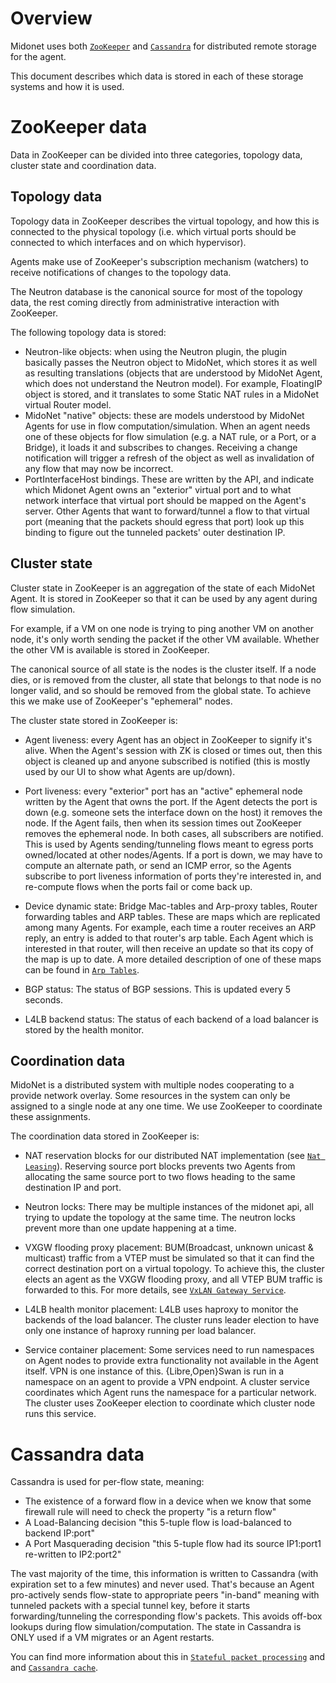 # Overview

Midonet uses both [`ZooKeeper`][1] and [`Cassandra`][2] for
distributed remote storage for the agent.

This document describes which data is stored in each of these storage
systems and how it is used.

# ZooKeeper data

Data in ZooKeeper can be divided into three categories, topology data,
cluster state and coordination data.

## Topology data

Topology data in ZooKeeper describes the virtual topology, and how
this is connected to the physical topology (i.e. which virtual ports
should be connected to which interfaces and on which hypervisor).

Agents make use of ZooKeeper's subscription mechanism (watchers) to
receive notifications of changes to the topology data.

The Neutron database is the canonical source for most of the topology
data, the rest coming directly from administrative interaction with
ZooKeeper.

The following topology data is stored:
* Neutron-like objects: when using the Neutron plugin, the plugin
  basically passes the Neutron object to MidoNet, which stores it as
  well as resulting translations (objects that are understood by
  MidoNet Agent, which does not understand the Neutron model). For
  example, FloatingIP object is stored, and it translates to some
  Static NAT rules in a MidoNet virtual Router model.
* MidoNet "native" objects: these are models understood by MidoNet
  Agents for use in flow computation/simulation. When an agent needs
  one of these objects for flow simulation (e.g. a NAT rule, or a
  Port, or a Bridge), it loads it and subscribes to changes. Receiving
  a change notification will trigger a refresh of the object as well as
  invalidation of any flow that may now be incorrect.
* PortInterfaceHost bindings. These are written by the API, and indicate
  which Midonet Agent owns an "exterior" virtual port and to what network
  interface that virtual port should be mapped on the Agent's
  server. Other Agents that want to forward/tunnel a flow to that
  virtual port (meaning that the packets should egress that port) look
  up this binding to figure out the tunneled packets' outer destination
  IP.

## Cluster state

Cluster state in ZooKeeper is an aggregation of the state of each
MidoNet Agent. It is stored in ZooKeeper so that it can be used by any
agent during flow simulation.

For example, if a VM on one node is trying to ping another VM on
another node, it's only worth sending the packet if the other VM
available. Whether the other VM is available is stored in ZooKeeper.

The canonical source of all state is the nodes is the cluster
itself. If a node dies, or is removed from the cluster, all state that
belongs to that node is no longer valid, and so should be removed
from the global state. To achieve this we make use of ZooKeeper's
"ephemeral" nodes.

The cluster state stored in ZooKeeper is:
* Agent liveness: every Agent has an object in ZooKeeper to signify it's
  alive. When the Agent's session with ZK is closed or times out, then
  this object is cleaned up and anyone subscribed is notified (this is
  mostly used by our UI to show what Agents are up/down).

* Port liveness: every "exterior" port has an "active" ephemeral node
  written by the Agent that owns the port. If the Agent detects the port
  is down (e.g. someone sets the interface down on the host) it
  removes the node. If the Agent fails, then when its session times
  out ZooKeeper removes the ephemeral node. In both cases, all
  subscribers are notified. This is used by Agents sending/tunneling
  flows meant to egress ports owned/located  at other nodes/Agents. If
  a port is down, we may have to compute an alternate path, or send an
  ICMP error, so the Agents subscribe to port liveness information of
  ports they're interested in, and re-compute flows when the ports
  fail or come back up.

* Device dynamic state: Bridge Mac-tables and Arp-proxy tables, Router
  forwarding tables and ARP tables.
  These are maps which are replicated among many Agents. For example,
  each time a router receives an ARP reply, an entry is added to that
  router's arp table. Each Agent which is interested in that router,
  will then receive an update so that its copy of the map is up to
  date. A more detailed description of one of these maps can be found
  in [`Arp Tables`](arp_table.md).

* BGP status: The status of BGP sessions. This is updated every 5
  seconds.

* L4LB backend status: The status of each backend of a load balancer
  is stored by the health monitor.

## Coordination data

MidoNet is a distributed system with multiple nodes cooperating to
a provide network overlay. Some resources in the system can only be
assigned to a single node at any one time. We use ZooKeeper to
coordinate these assignments.

The coordination data stored in ZooKeeper is:

* NAT reservation blocks for our distributed NAT implementation (see
  [`Nat Leasing`](nat-leasing.md)).
  Reserving source port blocks prevents two Agents from allocating the
  same source port to two flows heading to the same destination IP and
  port.

* Neutron locks: There may be multiple instances of the midonet api,
  all trying to update the topology at the same time. The neutron
  locks prevent more than one update happening at a time.

* VXGW flooding proxy placement: BUM(Broadcast, unknown unicast &
  multicast) traffic from a VTEP must be simulated so that it can find
  the correct destination port on a virtual topology. To achieve this,
  the cluster elects an agent as the VXGW flooding proxy, and all VTEP
  BUM traffic is forwarded to this. For more details, see
  [`VxLAN Gateway Service`](vxgw_service.md).

* L4LB health monitor placement: L4LB uses haproxy to monitor the
  backends of the load balancer. The cluster runs leader election to
  have only one instance of haproxy running per load balancer.

* Service container placement: Some services need to run namespaces on
  Agent nodes to provide extra functionality not available in the
  Agent itself. VPN is one instance of this. {Libre,Open}Swan is run
  in a namespace on an agent to provide a VPN endpoint. A cluster
  service coordinates which Agent runs the namespace for a particular
  network. The cluster uses ZooKeeper election to coordinate which
  cluster node runs this service.

# Cassandra data

Cassandra is used for per-flow state, meaning:
* The existence of a forward flow in a device when we know that some
  firewall rule will need to check the property "is a return flow"
* A Load-Balancing decision "this 5-tuple flow is load-balanced to
  backend IP:port"
* A Port Masquerading decision "this 5-tuple flow had its source
  IP1:port1 re-written to IP2:port2"

The vast majority of the time, this information is written to
Cassandra (with expiration set to a few minutes) and never
used. That's because an Agent pro-actively sends flow-state to
appropriate peers "in-band" meaning with tunneled packets with a
special tunnel key, before it starts forwarding/tunneling the
corresponding flow's packets. This avoids off-box lookups during flow
simulation/computation. The state in Cassandra is ONLY used if a VM
migrates or an Agent restarts.

You can find more information about this in
[`Stateful packet processing`](stateful-packet-processing.md) and
and [`Cassandra cache`][3].

[1]: http://zookeeper.apache.org "Apache ZooKeeper"
[2]: http://cassandra.apache.org "Apache Cassandra"
[3]: http://docs.midokura.com/docs/latest/operations-guide/content/cassandra_cache.html "Cassandra Cache"
